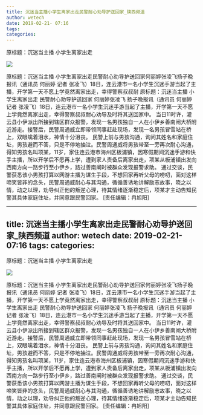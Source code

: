 ```yaml
---
title: 沉迷当主播小学生离家出走民警耐心劝导护送回家_陕西频道
author: wetech
date: 2019-02-21- 07:16
tags: 
categories: 
---
```

原标题：沉迷当主播 小学生离家出走
<!-- more -->
                
<img align="center" border="0" src="http://p2.ifengimg.com/a/2016/0810/204c433878d5cf9size1_w16_h16.png" />
                
            
原标题：沉迷当主播 小学生离家出走民警耐心劝导护送回家何丽婷张凌飞扬子晚报讯（通讯员 何丽婷 记者 张凌飞）18日，连云港市一名小学生沉迷手游当起了主播，开学第一天不愿上学竟然离家出走，幸得警察叔叔耐
原标题：沉迷当主播 小学生离家出走
民警耐心劝导护送回家
何丽婷张凌飞
扬子晚报讯（通讯员 何丽婷 记者 张凌飞）18日，连云港市一名小学生沉迷手游当起了主播，开学第一天不愿上学竟然离家出走，幸得警察叔叔耐心劝导及时将其送回家中。
当日11时许，灌云县小伊派出所接到辖区群众报警，发现一名男孩独自一人在小伊乡善南闸大桥附近游走。接警后，民警周通威立即带领同事赶赴现场，发现一名男孩冒雪站在桥上，双眼噙着泪水，神情十分沮丧。
民警上前与男孩沟通，询问其姓名和家庭住址，男孩避而不答，只是不停地抽泣。民警周通威将男孩带至一旁再次耐心沟通，得知男孩名叫项某，11岁，家住连云港市海州区板浦镇，因寒假期间沉迷手游和快手主播，所以开学后不愿再上学，遭到家人责备后离家出走，项某从板浦镇出发向西南方向一路步行至小伊乡，路过善南闸时被群众发现报警求助。
通过交谈，民警获悉该小男孩打算以网游主播为谋生手段，不想回家再听父母的唠叨，面对这样啼笑皆非的念头，民警周通威耐心与其沟通，循循善诱地讲解励志故事，晓之以情，动之以理，劝导纠正他的叛逆心理，待其情绪逐渐稳定后，项某才主动告知民警其具体家庭住址，并同意跟民警回家。
[责任编辑：冉旭阳]
            
---
title: 沉迷当主播小学生离家出走民警耐心劝导护送回家_陕西频道
author: wetech
date: 2019-02-21- 07:16
tags: 
categories: 
---
原标题：沉迷当主播 小学生离家出走
<!-- more -->
                
<img align="center" border="0" src="http://p2.ifengimg.com/a/2016/0810/204c433878d5cf9size1_w16_h16.png" />
                
            
原标题：沉迷当主播 小学生离家出走民警耐心劝导护送回家何丽婷张凌飞扬子晚报讯（通讯员 何丽婷 记者 张凌飞）18日，连云港市一名小学生沉迷手游当起了主播，开学第一天不愿上学竟然离家出走，幸得警察叔叔耐
原标题：沉迷当主播 小学生离家出走
民警耐心劝导护送回家
何丽婷张凌飞
扬子晚报讯（通讯员 何丽婷 记者 张凌飞）18日，连云港市一名小学生沉迷手游当起了主播，开学第一天不愿上学竟然离家出走，幸得警察叔叔耐心劝导及时将其送回家中。
当日11时许，灌云县小伊派出所接到辖区群众报警，发现一名男孩独自一人在小伊乡善南闸大桥附近游走。接警后，民警周通威立即带领同事赶赴现场，发现一名男孩冒雪站在桥上，双眼噙着泪水，神情十分沮丧。
民警上前与男孩沟通，询问其姓名和家庭住址，男孩避而不答，只是不停地抽泣。民警周通威将男孩带至一旁再次耐心沟通，得知男孩名叫项某，11岁，家住连云港市海州区板浦镇，因寒假期间沉迷手游和快手主播，所以开学后不愿再上学，遭到家人责备后离家出走，项某从板浦镇出发向西南方向一路步行至小伊乡，路过善南闸时被群众发现报警求助。
通过交谈，民警获悉该小男孩打算以网游主播为谋生手段，不想回家再听父母的唠叨，面对这样啼笑皆非的念头，民警周通威耐心与其沟通，循循善诱地讲解励志故事，晓之以情，动之以理，劝导纠正他的叛逆心理，待其情绪逐渐稳定后，项某才主动告知民警其具体家庭住址，并同意跟民警回家。
[责任编辑：冉旭阳]
            
